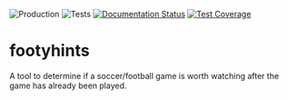 ![Production](https://github.com/pwnbus/footyhints/workflows/Production/badge.svg)
![Tests](https://github.com/pwnbus/footyhints/workflows/Tests/badge.svg?branch=master)
[![Documentation Status](https://readthedocs.org/projects/footyhints/badge/?version=latest)](https://footyhints.readthedocs.io/en/latest/?badge=latest)
[![Test Coverage](https://codeclimate.com/github/pwnbus/footyhints/badges/coverage.svg)](https://codeclimate.com/github/pwnbus/footyhints/coverage)
# footyhints
A tool to determine if a soccer/football game is worth watching after the game has already been played.
